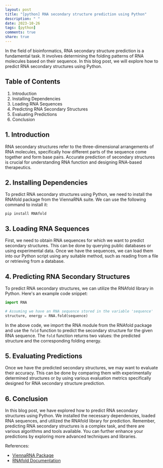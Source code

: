 ```yaml
---
layout: post
title: "[python] RNA secondary structure prediction using Python"
description: " "
date: 2023-10-26
tags: [python]
comments: true
share: true
---
```


In the field of bioinformatics, RNA secondary structure prediction is a fundamental task. It involves determining the folding patterns of RNA molecules based on their sequence. In this blog post, we will explore how to predict RNA secondary structures using Python.

## Table of Contents
1. Introduction
2. Installing Dependencies
3. Loading RNA Sequences
4. Predicting RNA Secondary Structures
5. Evaluating Predictions
6. Conclusion

## 1. Introduction
RNA secondary structures refer to the three-dimensional arrangements of RNA molecules, specifically how different parts of the sequence come together and form base pairs. Accurate prediction of secondary structures is crucial for understanding RNA function and designing RNA-based therapeutics.

## 2. Installing Dependencies
To predict RNA secondary structures using Python, we need to install the RNAfold package from the ViennaRNA suite. We can use the following command to install it:

```shell
pip install RNAfold
```

## 3. Loading RNA Sequences
First, we need to obtain RNA sequences for which we want to predict secondary structures. This can be done by querying public databases or using experimental data. Once we have the sequences, we can load them into our Python script using any suitable method, such as reading from a file or retrieving from a database.

## 4. Predicting RNA Secondary Structures
To predict RNA secondary structures, we can utilize the RNAfold library in Python. Here's an example code snippet:
```python
import RNA

# Assuming we have an RNA sequence stored in the variable 'sequence'
structure, energy = RNA.fold(sequence)
```

In the above code, we import the RNA module from the RNAfold package and use the `fold` function to predict the secondary structure for the given RNA sequence. The `fold` function returns two values: the predicted structure and the corresponding folding energy.

## 5. Evaluating Predictions
Once we have the predicted secondary structures, we may want to evaluate their accuracy. This can be done by comparing them with experimentally determined structures or by using various evaluation metrics specifically designed for RNA secondary structure prediction.

## 6. Conclusion
In this blog post, we have explored how to predict RNA secondary structures using Python. We installed the necessary dependencies, loaded RNA sequences, and utilized the RNAfold library for prediction. Remember, predicting RNA secondary structures is a complex task, and there are various algorithms and tools available. You can further enhance your predictions by exploring more advanced techniques and libraries.

References:
- [ViennaRNA Package](https://www.tbi.univie.ac.at/RNA/)
- [RNAfold Documentation](https://www.tbi.univie.ac.at/RNA/RNAfold.1.html)